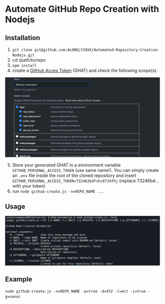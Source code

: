 # Automate GitHub Repo Creation with Nodejs
## Installation
1. `git clone git@github.com:ALONELY19XX/Automated-Repository-Creation-Nodejs.git`
2. cd /path/to/repo
3. `npm install`
4. create a [GitHub Acces Token](https://docs.github.com/en/github/authenticating-to-github/creating-a-personal-access-token) (GHAT) and check the following scope(s):

![GitHub Acces Token -  Needed scope(s)](./assets/scopes.png)

5. Store your generated GHAT in a environment variable `GITHUB_PERSONAL_ACCESS_TOKEN` (use same name!). You can simply create an `.env` file inside the root of the cloned repository and insert `GITHUB_PERSONAL_ACCESS_TOKEN=732462bdfshv8734fhj` (replace 73246bd... with your token)
6. run `node github-create.js -n=REPO_NAME ...`

## Usage

![usage](./assets/usage.png)

## Example

`node github-create.js -n=REPO_NAME -p=true -d=XYZ -l=mit -i=true -g=nanoc`
